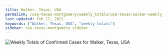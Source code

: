 ```yaml
---
title: Walker, Texas, USA
permalink: /usa-texas-montgomery/weekly_totals/usa-texas-walker-weekly_totals.html
last_updated: Feb 12, 2021
keywords: ["Walker, Texas, USA", "weekly totals"]
sidebar: usa-texas-montgomery_sidebar
---
```


![Weekly Totals of Confirmed Cases for Walker, Texas, USA](/covid_tracker/images/graphs/usa-texas-walker-weekly_totals_graph.png)
